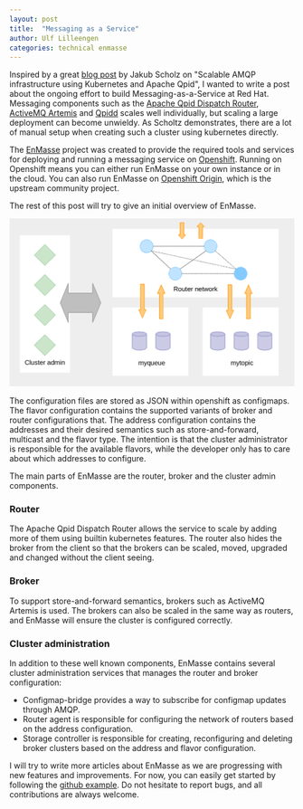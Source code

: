 ```yaml
---
layout: post
title:  "Messaging as a Service"
author: Ulf Lilleengen
categories: technical enmasse
---
```

Inspired by a great [blog post](http://blog.effectivemessaging.com/2016/08/scalable-amqp-infrastructure-using.html) by Jakub Scholz on "Scalable AMQP infrastructure using Kubernetes and Apache Qpid", I wanted to write a post about the ongoing effort to build Messaging-as-a-Service at Red Hat. Messaging components such as the [Apache Qpid Dispatch Router](https://qpid.apache.org/components/dispatch-router/index.html), [ActiveMQ Artemis](https://activemq.apache.org/artemis/) and [Qpidd](https://qpid.apache.org/components/cpp-broker/index.html) scales well individually, but scaling a large deployment can become unwieldy. As Scholtz demonstrates, there are a lot of manual setup when creating such a cluster using kubernetes directly.

The [EnMasse](https://enmasseproject.github.io) project was created to provide the required tools and services for deploying and running a messaging service on [Openshift](https://www.openshift.com/). Running on Openshift means you can either run EnMasse on your own instance or in the cloud. You can also run EnMasse on [Openshift Origin](https://www.openshift.org/), which is the upstream community project.

The rest of this post will try to give an initial overview of EnMasse.

![EnMasse Overview](images/enmasse_overview.png)

The configuration files are stored as JSON within openshift as configmaps. The flavor configuration contains the supported variants of broker and router configurations that. The address configuration contains the addresses and their desired semantics such as store-and-forward, multicast and the flavor type. The intention is that the cluster administrator is responsible for the available flavors, while the developer only has to care about which addresses to configure.

The main parts of EnMasse are the router, broker and the cluster admin components.

### Router

The Apache Qpid Dispatch Router allows the service to scale by adding more of them using builtin kubernetes features. The router also hides the broker from the client so that the brokers can be scaled, moved, upgraded and changed without the client seeing.

### Broker

To support store-and-forward semantics, brokers such as ActiveMQ Artemis is used. The brokers can also be scaled in the same way as routers, and EnMasse will ensure the cluster is configured correctly.

### Cluster administration

In addition to these well known components, EnMasse contains several cluster administration services that manages the router and broker configuration:

   * Configmap-bridge provides a way to subscribe for configmap updates through AMQP.
   * Router agent is responsible for configuring the network of routers based on the address configuration.
   * Storage controller is responsible for creating, reconfiguring and deleting broker clusters based on the address and flavor configuration.


I will try to write more articles about EnMasse as we are progressing with new features and improvements. For now, you can easily get started by following the [github example](https://github.com/EnMasseProject/openshift-configuration#setting-up-enmasse).  Do not hesitate to report bugs, and all contributions are always welcome.
